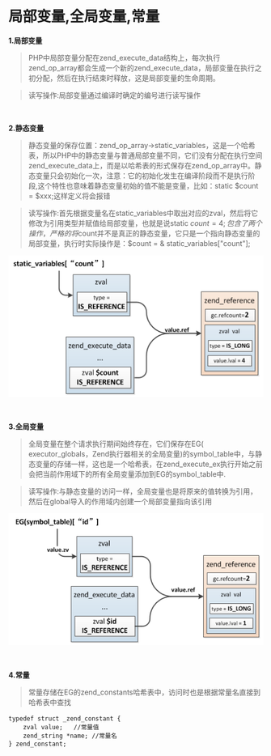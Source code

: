 # 局部变量,全局变量,常量

**1.局部变量**

>PHP中局部变量分配在zend_execute_data结构上，每次执行zend_op_array都会生成一个新的zend_execute_data，局部变量在执行之初分配，然后在执行结束时释放，这是局部变量的生命周期。


>读写操作:局部变量通过编译时确定的编号进行读写操作

<br>

**2.静态变量**

>静态变量的保存位置：zend_op_array->static_variables，这是一个哈希表，所以PHP中的静态变量与普通局部变量不同，它们没有分配在执行空间zend_execute_data上，而是以哈希表的形式保存在zend_op_array中。静态变量只会初始化一次，注意：它的初始化发生在编译阶段而不是执行阶段,这个特性也意味着静态变量初始的值不能是变量，比如：static $count = $xxx;这样定义将会报错


>读写操作:首先根据变量名在static_variables中取出对应的zval，然后将它修改为引用类型并赋值给局部变量，也就是说static $count = 4;包含了两个操作，严格的将$count并不是真正的静态变量，它只是一个指向静态变量的局部变量，执行时实际操作是：$count = & static_variables["count"];

![](./img/11.png)

<br>

**3.全局变量**

>全局变量在整个请求执行期间始终存在，它们保存在EG( executor_globals，Zend执行器相关的全局变量)的symbol_table中，与静态变量的存储一样，这也是一个哈希表，在zend_execute_ex执行开始之前会把当前作用域下的所有全局变量添加到EG的symbol_table中.


>读写操作:与静态变量的访问一样，全局变量也是将原来的值转换为引用，然后在global导入的作用域内创建一个局部变量指向该引用

![](./img/12.png)

<br>

**4.常量**

>常量存储在EG的zend_constants哈希表中，访问时也是根据常量名直接到哈希表中查找

```
typedef struct _zend_constant {
    zval value;   //常量值
    zend_string *name; //常量名
} zend_constant;
```